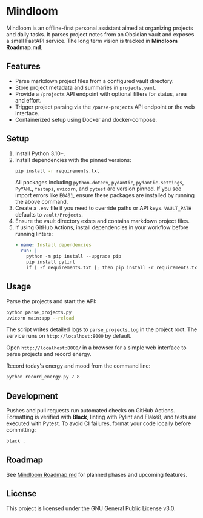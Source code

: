 # Mindloom

Mindloom is an offline-first personal assistant aimed at organizing projects and daily tasks. It parses project notes from an Obsidian vault and exposes a small FastAPI service. The long term vision is tracked in **Mindloom Roadmap.md**.

## Features
- Parse markdown project files from a configured vault directory.
- Store project metadata and summaries in `projects.yaml`.
- Provide a `/projects` API endpoint with optional filters for status, area and effort.
- Trigger project parsing via the `/parse-projects` API endpoint or the web interface.
- Containerized setup using Docker and docker-compose.

## Setup
1. Install Python 3.10+.
2. Install dependencies with the pinned versions:
   ```bash
   pip install -r requirements.txt
   ```
   All packages including `python-dotenv`, `pydantic`, `pydantic-settings`, `PyYAML`, `fastapi`, `uvicorn`, and `pytest` are version pinned. If you see import errors like `E0401`, ensure these packages are installed by running the above command.
3. Create a `.env` file if you need to override paths or API keys. `VAULT_PATH` defaults to `vault/Projects`.
4. Ensure the vault directory exists and contains markdown project files.
5. If using GitHub Actions, install dependencies in your workflow before running linters:
   ```yaml
   - name: Install dependencies
     run: |
       python -m pip install --upgrade pip
       pip install pylint
       if [ -f requirements.txt ]; then pip install -r requirements.txt; fi
   ```

## Usage
Parse the projects and start the API:
```bash
python parse_projects.py
uvicorn main:app --reload
```
The script writes detailed logs to `parse_projects.log` in the project root.
The service runs on `http://localhost:8000` by default.

Open `http://localhost:8000/` in a browser for a simple web interface to parse projects and record energy.

Record today's energy and mood from the command line:
```bash
python record_energy.py 7 8
```

## Development
Pushes and pull requests run automated checks on GitHub Actions. Formatting is
verified with **Black**, linting with Pylint and Flake8, and tests are executed
with Pytest. To avoid CI failures, format your code locally before committing:
```bash
black .
```

## Roadmap
See [Mindloom Roadmap.md](Mindloom%20Roadmap.md) for planned phases and upcoming features.

## License
This project is licensed under the GNU General Public License v3.0.
